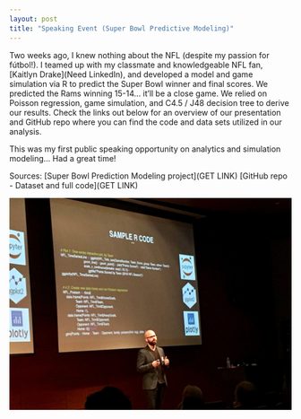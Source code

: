 ```yaml
---
layout: post
title: "Speaking Event (Super Bowl Predictive Modeling)"
---
```


Two weeks ago, I knew nothing about the NFL (despite my passion for fútbol!). I teamed up with my classmate and knowledgeable NFL fan, [Kaitlyn Drake](Need LinkedIn), and developed a model and game simulation via R to predict the Super Bowl winner and final scores. We predicted the Rams winning 15-14… it’ll be a close game. We relied on Poisson regression, game simulation, and C4.5 / J48 decision tree to derive our results. Check the links out below for an overview of our presentation and GitHub repo where you can find the code and data sets utilized in our analysis.

This was my first public speaking opportunity on analytics and simulation modeling... Had a great time! 

Sources:
[Super Bowl Prediction Modeling project](GET LINK)
[GitHub repo - Dataset and full code](GET LINK)

![](https://raw.githubusercontent.com/JavOrraca/Home/gh-pages/assets/img/Orraca_AnalyticsAndR.jpg)
